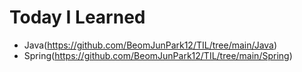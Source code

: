 # Today I Learned
- Java(https://github.com/BeomJunPark12/TIL/tree/main/Java)
- Spring(https://github.com/BeomJunPark12/TIL/tree/main/Spring)